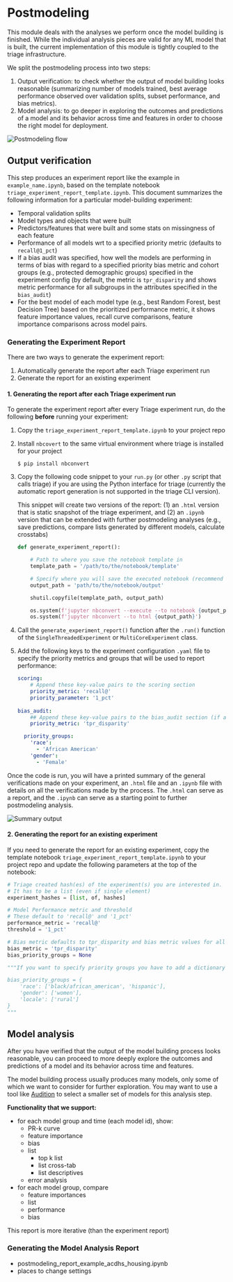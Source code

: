 # Postmodeling

This module deals with the analyses we perform once the model building is finished. While the individual analysis pieces are valid for any ML model that is built, the current implementation of this module is tightly coupled to the triage infrastructure. 

We split the postmodeling process into two steps: 
1. Output verification: to check whether the output of model building looks reasonable (summarizing number of models trained, best average performance observed over validation splits, subset performance, and bias metrics).
2. Model analysis: to go deeper in exploring the outcomes and predictions of a model and its behavior across time and features in order to choose the right model for deployment.

![Postmodeling flow](https://dssg.github.io/triage/postmodeling/triage_postmodeling_flow_documentation.png)

## Output verification

This step produces an experiment report like the example in `example_name.ipynb`, based on the template notebook `triage_experiment_report_template.ipynb`. This document summarizes the following information for a particular model-building experiment:
- Temporal validation splits
- Model types and objects that were built
- Predictors/features that were built and some stats on missingness of each feature
- Performance of all models wrt to a specified priority metric (defaults to `recall@1_pct`)
- If a bias audit was specified, how well the models are performing in terms of bias with regard to a specified priority bias metric and cohort groups (e.g., protected demographic groups) specified in the experiment config (by default, the metric is `tpr_disparity` and shows metric performance for all subgroups in the attributes specified in the `bias_audit`)
- For the best model of each model type (e.g., best Random Forest, best Decision Tree) based on the prioritized performance metric, it shows feature importance values, recall curve comparisons, feature importance comparisons across model pairs. 

### Generating the Experiment Report

There are two ways to generate the experiment report: 
1. Automatically generate the report after each Triage experiment run
2. Generate the report for an existing experiment

#### 1. Generating the report after each Triage experiment run

To generate the experiment report after every Triage experiment run, do the following **before** running your experiment:

1. Copy the `triage_experiment_report_template.ipynb` to your project repo

2. Install `nbcovert` to the same virtual environment where triage is installed for your project

    ```
    $ pip install nbconvert
    ```

3. Copy the following code snippet to your `run.py` (or other `.py` script that calls triage) if you are using the Python interface for triage (currently the automatic report generation is not supported in the triage CLI version).  

    This snippet will create two versions of the report: (1) an `.html` version that is static snapshot of the triage experiment, and (2) an `.ipynb` version that can be extended with further postmodeling analyses (e.g., save predictions, compare lists generated by different models, calculate crosstabs)

    ```python
    def generate_experiment_report():

        # Path to where you save the notebook template in 
        template_path = '/path/to/the/notebook/template'

        # Specify where you will save the executed notebook (recommend not to overwrite the template)
        output_path = 'path/to/the/notebook/output'

        shutil.copyfile(template_path, output_path)

        os.system(f'jupyter nbconvert --execute --to notebook {output_path}')
        os.system(f'jupyter nbconvert --to html {output_path}')
    ```

4. Call the `generate_experiment_report()` function after the `.run()` function of the `SingleThreadedExperiment` or `MultiCoreExperiment` class.

5. Add the following keys to the experiment configuration `.yaml` file to specify the priority metrics and groups that will be used to report performance: 

    ```yaml
    scoring:
        # Append these key-value pairs to the scoring section
        priority_metric: 'recall@'
        priority_parameter: '1_pct' 
      
    bias_audit:
        ## Append these key-value pairs to the bias_audit section (if a bias audit is performed)
        priority_metric: 'tpr_disparity'

      priority_groups:
        'race':
          - 'African American'
        'gender':
          - 'Female'
    ```

Once the code is run, you will have a printed summary of the general verifications made on your experiment, an `.html` file and an `.ipynb` file with details on all the verifications made by the process. The `.html` can serve as a report, and the `.ipynb` can serve as a starting point to further postmodeling analysis.  

![Summary output](https://dssg.github.io/triage/postmodeling/output_summary_verification.png)


#### 2. Generating the report for an existing experiment

If you need to generate the report for an existing experiment, copy the template notebook `triage_experiment_report_template.ipynb` to your project repo and update the following parameters at the top of the notebook: 

```python
# Triage created hash(es) of the experiment(s) you are interested in. 
# It has to be a list (even if single element)
experiment_hashes = [list, of, hashes]

# Model Performance metric and threshold
# These default to 'recall@' and '1_pct'
performance_metric = 'recall@'
threshold = '1_pct'

# Bias metric defaults to tpr_disparity and bias metric values for all groups generated (if bias audit specified in the experiment config)
bias_metric = 'tpr_disparity'
bias_priority_groups = None

"""If you want to specify priority groups you have to add a dictionary in the following form

bias_priority_groups = {
    'race': ['black/african_american', 'hispanic'],
    'gender': ['women'],
    'locale': ['rural']
}
"""
```

## Model analysis

After you have verified that the output of the model building process looks reasonable, you can proceed to more deeply explore the outcomes and predictions of a model and its behavior across time and features. 

The model building process usually produces many models, only some of which we want to consider for further exploration. You may want to use a tool like [Audition](https://github.com/dssg/triage/tree/master/src/triage/component/audition) to select a smaller set of models for this analysis step.

**Functionality that we support:**
 - for each model group and time (each model id), show:
    - PR-k curve
    - feature importance
    - bias
    - list
       - top k list
       - list cross-tab
       - list descriptives
    - error analysis
 - for each model group, compare
    - feature importances
    - list
    - performance
    - bias

This report is more iterative (than the experiment report)

### Generating the Model Analysis Report

- postmodeling_report_example_acdhs_housing.ipynb
- places to change settings
